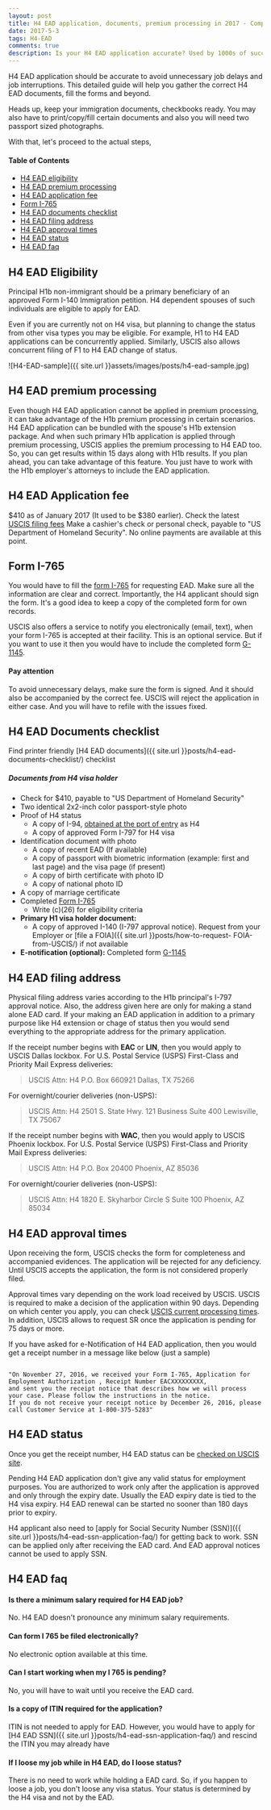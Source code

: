 ```yaml
---
layout: post
title: H4 EAD application, documents, premium processing in 2017 - Complete guide
date: 2017-5-3
tags: H4-EAD
comments: true
description: Is your H4 EAD application accurate? Used by 1000s of successful H4 EAD applicants. Avoid errors & unnecessary job delays, with this easy-follow guide.  
---
```

H4 EAD application should be accurate to avoid unnecessary job delays and job interruptions. This detailed guide will help you gather the correct H4 EAD documents, fill the forms and beyond. 

Heads up, keep your immigration documents, checkbooks ready. You may also have to print/copy/fill certain documents and also you will need two passport sized photographs.

With that, let's proceed to the actual steps,

#### Table of Contents
 - [H4 EAD eligibility](#h4-ead-eligibility)
 - [H4 EAD premium processing](#h4-ead-premium-processing)
 - [H4 EAD application fee](#h4-ead-application-fee)
 - [Form I-765](#form-i-765)
 - [H4 EAD documents checklist](#h4-ead-documents-checklist)
 - [H4 EAD filing address](#h4-ead-filing-address)
 - [H4 EAD approval times](#h4-ead-approval-times)
 - [H4 EAD status](#h4-ead-status)
 - [H4 EAD faq](#h4-ead-faq)

## H4 EAD Eligibility

Principal H1b non-immigrant should be a primary beneficiary of an approved Form I-140 Immigration petition. H4 dependent spouses of such individuals are eligible to apply for EAD.

Even if you are currently not on H4 visa, but planning to change the status from other visa types you may be eligible. For example, H1 to H4 EAD applications can be concurrently applied. Similarly, USCIS also allows concurrent filing of F1 to H4 EAD change of status.

![H4-EAD-sample]({{ site.url }}assets/images/posts/h4-ead-sample.jpg)

## H4 EAD premium processing
Even though H4 EAD application cannot be applied in premium processing, it can take advantage of the H1b premium processing in certain scenarios. H4 EAD application can be bundled with the spouse's H1b extension package. And when such primary H1b application is applied through premium processing, USCIS applies the premium processing to H4 EAD too. So, you can get results within 15 days along with H1b results. If you plan ahead, you can take advantage of this feature. You just have to work with the H1b employer's attorneys to include the EAD application.  

## H4 EAD Application fee
$410 as of January 2017 (It used to be $380 earlier). Check the latest [USCIS filing fees](https://www.uscis.gov/forms/our-fees)
Make a cashier's check or personal check, payable to "US Department of Homeland Security". No online payments are available at this point.

## Form I-765
You would have to fill the [form I-765](http://www.uscis.gov/i-765) for requesting EAD. Make sure all the information are clear and correct. Importantly, the H4 applicant should sign the form. It's a good idea to keep a copy of the completed form for own records.

USCIS also offers a service to notify you electronically (email, text), when your form I-765 is accepted at their facility. This is an optional service. But if you want to use it then you would have to include the completed form [G-1145](http://www.uscis.gov/sites/default/files/files/form/g-1145.pdf).

#### Pay attention
To avoid unnecessary delays, make sure the form is signed. And it should also be accompanied by the correct fee. USCIS will reject the application in either case. And you will have to refile with the issues fixed.

## H4 EAD Documents checklist
Find printer friendly [H4 EAD documents]({{ site.url }}posts/h4-ead-documents-checklist/) checklist

##### Documents from H4 visa holder

* Check for $410, payable to "US Department of Homeland Security"
* Two identical 2x2-inch color passport-style photo
* Proof of H4 status
    - A copy of I-94, [obtained at the port of entry](https://i94.cbp.dhs.gov/I94/#/recent-search) as H4
    - A copy of approved Form I-797 for H4 visa
* Identification document with photo
    - A copy of recent EAD (If available)
    - A copy of passport with biometric information (example: first and last page) and the visa page (if present)
    - A copy of birth certificate with photo ID
    - A copy of national photo ID
* A copy of marriage certificate
* Completed [Form I-765](http://www.uscis.gov/i-765)
    - Write (c)(26) for eligibility criteria
* **Primary H1 visa holder document:** 
    - A copy of approved I-140 (I-797 approval notice). Request from your Employer or [file a FOIA]({{ site.url }}posts/how-to-request-  FOIA-from-USCIS/) if not available
* **E-notification (optional):** 
    Completed form [G-1145](http://www.uscis.gov/sites/default/files/files/form/g-1145.pdf)

## H4 EAD filing address
Physical filing address varies according to the H1b principal's I-797 approval notice. Also, the address given here are only for making a stand alone EAD card. If your making an EAD application in addition to a primary purpose like H4 extension or chage of status then you would send everything to the appropriate address for the primary application.

If the receipt number begins with **EAC** or **LIN**, then you would apply to USCIS Dallas lockbox.
For U.S. Postal Service (USPS) First-Class and Priority Mail Express deliveries:

> USCIS
> Attn: H4
> P.O. Box 660921
> Dallas, TX 75266

For overnight/courier deliveries (non-USPS):

> USCIS
> Attn: H4
> 2501 S. State Hwy. 121 Business
> Suite 400
> Lewisville, TX 75067


If the receipt number begins with **WAC**, then you would apply to USCIS Phoenix  lockbox.
For U.S. Postal Service (USPS) First-Class and Priority Mail Express deliveries:

> USCIS
> Attn: H4
> P.O. Box 20400
> Phoenix, AZ 85036

For overnight/courier deliveries (non-USPS):

> USCIS
> Attn: H4
> 1820 E. Skyharbor Circle S
> Suite 100
> Phoenix, AZ 85034

## H4 EAD approval times

Upon receiving the form, USCIS checks the form for completeness and accompanied evidences. The application will be rejected for any deficiency. Until USCIS accepts the application, the form is not considered properly filed.

Approval times vary depending on the work load received by USCIS. USCIS is required to make a decision of the application within 90 days. Depending on which center you apply, you can check [USCIS current processing times](https://egov.uscis.gov/cris/processTimesDisplayInit.do). In addition, USCIS allows to request SR once the application is pending for 75 days or more.

If you have asked for e-Notification of H4 EAD application, then you would get a receipt number in a message like below (just a sample)

```

"On November 27, 2016, we received your Form I-765, Application for Employment Authorization , Receipt Number EACXXXXXXXXX,
and sent you the receipt notice that describes how we will process your case. Please follow the instructions in the notice.
If you do not receive your receipt notice by December 26, 2016, please call Customer Service at 1-800-375-5283"

```

## H4 EAD status
Once you get the receipt number, H4 EAD status can be [checked on USCIS site](https://egov.uscis.gov/casestatus/landing.do).

Pending H4 EAD application don't give any valid status for employment purposes. You are authorized to work only after the application is approved and only through the expiry date. Usually the EAD expiry date is tied to the H4 visa expiry.  H4 EAD renewal can be started no sooner than 180 days prior to expiry.

H4 applicant also need to [apply for Social Security Number (SSN)]({{ site.url }}posts/h4-ead-ssn-application-faq/) for getting back to work. SSN can be applied only after receiving the EAD card. And EAD approval notices cannot be used to apply SSN.

## H4 EAD faq

#### Is there a minimum salary required for H4 EAD job?
No. H4 EAD doesn't pronounce any minimum salary requirements.

#### Can form I 765 be filed electronically?
No electronic option available at this time.

#### Can I start working when my I 765 is pending?
No, you will have to wait until you receive the EAD card.

#### Is a copy of ITIN required for the application?
ITIN is not needed to apply for EAD. However, you would have to apply for [H4 EAD SSN]({{ site.url }}posts/h4-ead-ssn-application-faq/) and rescind the ITIN you may already have

#### If I loose my job while in H4 EAD, do I loose status?
There is no need to work while holding a EAD card. So, if you happen to loose a job, you don't loose any visa status. Your status is determined by the H4 visa and not by the EAD.
